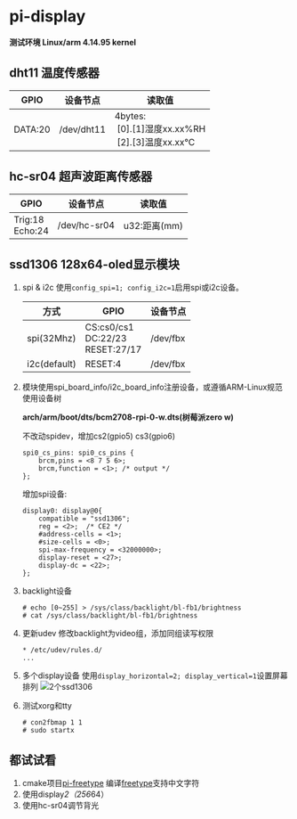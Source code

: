 # pi-display
**测试环境 Linux/arm 4.14.95 kernel**

## dht11 温度传感器

|GPIO|设备节点|读取值|
|----|--------|-------|
|DATA:20|/dev/dht11|4bytes:<br>&#160;[0].[1]湿度xx.xx%RH<br>&#160;[2].[3]温度xx.xx°C|

## hc-sr04 超声波距离传感器

|GPIO|设备节点|读取值|
|----|--------|-------|
|Trig:18<br>Echo:24|/dev/hc-sr04|u32:距离(mm)

## ssd1306 128x64-oled显示模块
1. spi & i2c
	使用`config_spi=1; config_i2c=1`启用spi或i2c设备。

	|方式|GPIO|设备节点|
	|---------|----|---------|
	|spi(32Mhz)|CS:cs0/cs1<br>DC:22/23<br>RESET:27/17|/dev/fbx|
	|i2c(default)|RESET:4|/dev/fbx|

2. 模块使用spi_board_info/i2c_board_info注册设备，或遵循ARM-Linux规范使用设备树

	**arch/arm/boot/dts/bcm2708-rpi-0-w.dts(树莓派zero w)**

	不改动spidev，增加cs2(gpio5) cs3(gpio6)
	```
	spi0_cs_pins: spi0_cs_pins {
		brcm,pins = <8 7 5 6>;
		brcm,function = <1>; /* output */
	};
	```
	增加spi设备:
	```
	display0: display@0{
		compatible = "ssd1306";
		reg = <2>;	/* CE2 */
		#address-cells = <1>;
		#size-cells = <0>;
		spi-max-frequency = <32000000>;
		display-reset = <27>;
		display-dc = <22>;
	};
	```
3. backlight设备
	```
	# echo [0~255] > /sys/class/backlight/bl-fb1/brightness
	# cat /sys/class/backlight/bl-fb1/brightness
	```
4. 更新udev
	修改backlight为video组，添加同组读写权限
	```	
	* /etc/udev/rules.d/
	...
	```
5. 多个display设备
	使用`display_horizontal=2; display_vertical=1`设置屏幕排列
	![2个ssd1306](https://github.com/mumumusuc/PiDisplay/images/?)

6. 测试xorg和tty
	```
	# con2fbmap 1 1
	# sudo startx 
	```
## 都试试看
1. cmake项目[pi-freetype](https://github.com/mumumusuc/pi-freetype)
编译[freetype](https://www.freetype.org/download.html)支持中文字符
2. 使用display*2（256*64）
3. 使用hc-sr04调节背光
